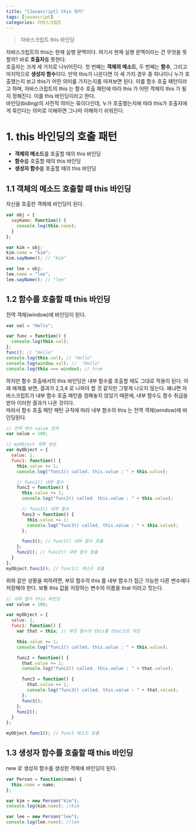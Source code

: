 ```yaml
---
title: "[Javascript] this 정리"
tags: [javascript]
categories: 자바스크립트
---
```


> 자바스크립트 this 바인딩

자바스크립트의 this는 현재 실행 문맥이다. 여기서 현재 실행 문맥이라는 건 무엇을 뜻할까? 바로 **호출자**를 뜻한다.  
호출자는 크게 세 가지로 나뉘어진다. 첫 번째는 **객체의 메소드**, 두 번째는 **함수**, 그리고 마지막으로 **생성자 함수**이다. 만약 this가 나온다면 이 세 가지 경우 중 하나이니 누가 호출했는지 보고 this가 어떤 의미를 가지는지를 따져보면 된다. 이를 함수 호출 패턴이라고 하며, 자바스크립트의 this 는 함수 호출 패턴에 따라 this 가 어떤 객체의 this 가 될 지 정해진다. 이를 this 바인딩이라고 한다.  
바인딩(biding)의 사전적 의미는 묶이다인데, 누가 호출했는지에 따라 this가 호출자에게 묶인다는 의미로 이해하면 그나마 이해하기 쉬워진다.

# 1. this 바인딩의 호출 패턴

- **객체의 메소드**를 호출할 때의 this 바인딩
- **함수**를 호출할 때의 this 바인딩
- **생성자 함수**를 호출할 때의 this 바인딩

## 1.1 객체의 메소드 호출할 때 this 바인딩

자신을 호출한 객체에 바인딩이 된다.

```javascript
var obj = {
  sayName: function() {
    console.log(this.name);
  }
};

var kim = obj;
kim.name = "kim";
kim.sayName(); // "kim"

var lee = obj;
lee.name = "lee";
lee.sayName(); // "lee"
```

## 1.2 함수를 호출할 때 this 바인딩

전역 객체(window)에 바인딩이 된다.

```javascript
var val = "Hello";

var func = function() {
  console.log(this.val);
};
func(); // "Hello"
console.log(this.val); // "Hello"
console.log(window.val); //  "Hello"
console.log(this === window); // true
```

하지만 함수 호출에서의 this 바인딩은 내부 함수를 호출할 때도 그대로 적용이 된다. 아래 예제를 보면, 결과가 2,3,4 로 나와야 할 것 같지만 그렇게 나오지 않는다. 왜냐면 자바스크립트가 내부 함수 호출 패턴을 정해놓지 않았기 때문에, 내부 함수도 함수 취급을 받아 이러한 결과가 나온 것이다.  
따라서 함수 호출 패턴 패턴 규칙에 따라 내부 함수의 this 는 전역 객체(window)에 바인딩된다.

```javascript
// 전역 변수 value 정의
var value = 100;

// myObject 객체 생성
var myObject = {
  value: 1,
  func1: function() {
    this.value += 1;
    console.log("func1() called. this.value : " + this.value);

    // func2() 내부 함수
    func2 = function() {
      this.value += 1;
      console.log("func2() called. this.value : " + this.value);

      // func3() 내부 함수
      func3 = function() {
        this.value += 1;
        console.log("func3() called. this.value : " + this.value);
      };

      func3(); // func3() 내부 함수 호출
    };
    func2(); // func2() 내부 함수 호출
  }
};
myObject.func1(); // func1() 메소드 호출
```

위와 같은 상황을 피하려면, 부모 함수의 this 를 내부 함수가 접근 가능한 다른 변수에다 저장해야 한다. 보통 this 값을 저장하는 변수의 이름을 that 이라고 짓는다.

```javascript
// 내부 함수 this 바인딩
var value = 100;

var myObject = {
  value: 1,
  func1: function() {
    var that = this; // 부모 함수의 this를 that으로 저장

    this.value += 1;
    console.log("func1() called. this.value : " + this.value);

    func2 = function() {
      that.value += 1;
      console.log("func2() called. this.value : " + that.value);

      func3 = function() {
        that.value += 1;
        console.log("func3() called. this.value : " + that.value);
      };
      func3();
    };
    func2();
  }
};

myObject.func1(); // func1 메소드 호출
```

## 1.3 생성자 함수를 호출할 때 this 바인딩

new 로 생성자 함수를 생성한 객체에 바인딩이 된다.

```javascript
var Person = function(name) {
  this.name = name;
};

var kim = new Person("kim");
console.log(kim.name); //kim

var lee = new Person("lee");
console.log(lee.name); //lee
```
